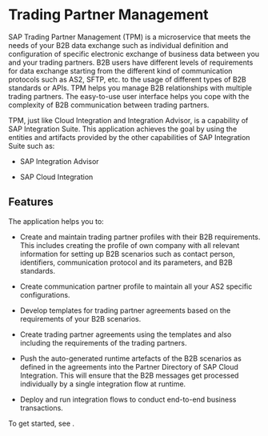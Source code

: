 <!-- loio28fe3dc6fea84728af95e37f6acf1052 -->

# Trading Partner Management

SAP Trading Partner Management \(TPM\) is a microservice that meets the needs of your B2B data exchange such as individual definition and configuration of specific electronic exchange of business data between you and your trading partners. B2B users have different levels of requirements for data exchange starting from the different kind of communication protocols such as AS2, SFTP, etc. to the usage of different types of B2B standards or APIs. TPM helps you manage B2B relationships with multiple trading partners. The easy-to-use user interface helps you cope with the complexity of B2B communication between trading partners.

TPM, just like Cloud Integration and Integration Advisor, is a capability of SAP Integration Suite. This application achieves the goal by using the entities and artifacts provided by the other capabilities of SAP Integration Suite such as:

-   SAP Integration Advisor

-   SAP Cloud Integration



<a name="loio28fe3dc6fea84728af95e37f6acf1052__section_vr4_mlq_5bc"/>

## Features

The application helps you to:

-   Create and maintain trading partner profiles with their B2B requirements. This includes creating the profile of own company with all relevant information for setting up B2B scenarios such as contact person, identifiers, communication protocol and its parameters, and B2B standards.

-   Create communication partner profile to maintain all your AS2 specific configurations.
-   Develop templates for trading partner agreements based on the requirements of your B2B scenarios.
-   Create trading partner agreements using the templates and also including the requirements of the trading partners.
-   Push the auto-generated runtime artefacts of the B2B scenarios as defined in the agreements into the Partner Directory of SAP Cloud Integration. This will ensure that the B2B messages get processed individually by a single integration flow at runtime.
-   Deploy and run integration flows to conduct end-to-end business transactions.

To get started, see  <?sap-ot O2O class="- topic/xref " href="ba066bbe0f214056a033454a0df918de.xml" text="" desc="" xtrc="xref:1" xtrf="file:/home/builder/src/dita-all/slu1713332208086/loiocc0ab4c7365e43bbbee9eae27deb32da_en-US/src/content/localization/en-us/28fe3dc6fea84728af95e37f6acf1052.xml" output-class="" outputTopicFile="file:/home/builder/tp.net.sf.dita-ot/2.3/plugins/com.elovirta.dita.markdown_1.3.0/xsl/dita2markdownImpl.xsl" ?> .

